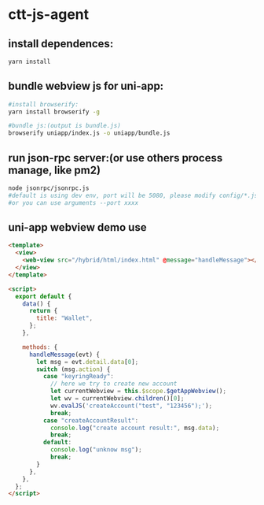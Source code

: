 # ctt-js-agent

## install dependences:

```bash
yarn install
```

## bundle webview js for uni-app:

```bash
#install browserify:
yarn install browserify -g

#bundle js:(output is bundle.js)
browserify uniapp/index.js -o uniapp/bundle.js
```

## run json-rpc server:(or use others process manage, like pm2)

```bash
node jsonrpc/jsonrpc.js
#default is using dev env, port will be 5080, please modify config/*.json
#or you can use arguments --port xxxx
```

## uni-app webview demo use

```html
<template>
  <view>
    <web-view src="/hybrid/html/index.html" @message="handleMessage"></web-view>
  </view>
</template>

<script>
  export default {
    data() {
      return {
        title: "Wallet",
      };
    },

    methods: {
      handleMessage(evt) {
        let msg = evt.detail.data[0];
        switch (msg.action) {
          case "keyringReady":
            // here we try to create new account
            let currentWebview = this.$scope.$getAppWebview();
            let wv = currentWebview.children()[0];
            wv.evalJS('createAccount("test", "123456");');
            break;
          case "createAccountResult":
            console.log("create account result:", msg.data);
            break;
          default:
            console.log("unknow msg");
            break;
        }
      },
    },
  };
</script>
```
